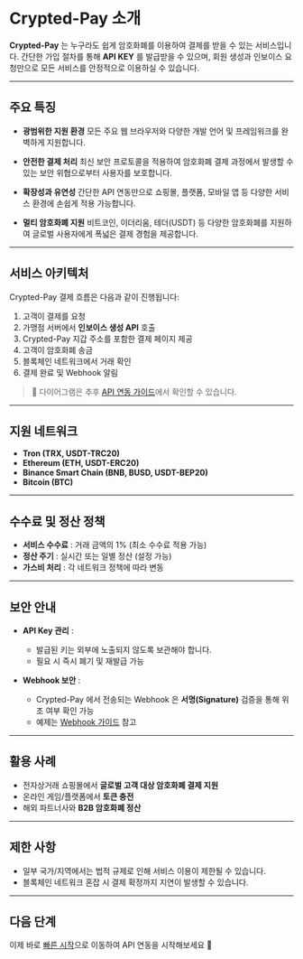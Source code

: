 # Crypted-Pay 소개

**Crypted-Pay** 는 누구라도 쉽게 암호화폐를 이용하여 결제를 받을 수 있는 서비스입니다.
간단한 가입 절차를 통해 **API KEY** 를 발급받을 수 있으며, 회원 생성과 인보이스 요청만으로 모든 서비스를 안정적으로 이용하실 수 있습니다.

---

## 주요 특징

- **광범위한 지원 환경**
  모든 주요 웹 브라우저와 다양한 개발 언어 및 프레임워크를 완벽하게 지원합니다.

- **안전한 결제 처리**
  최신 보안 프로토콜을 적용하여 암호화폐 결제 과정에서 발생할 수 있는 보안 위협으로부터 사용자를 보호합니다.

- **확장성과 유연성**
  간단한 API 연동만으로 쇼핑몰, 플랫폼, 모바일 앱 등 다양한 서비스 환경에 손쉽게 적용 가능합니다.

- **멀티 암호화폐 지원**
  비트코인, 이더리움, 테더(USDT) 등 다양한 암호화폐를 지원하여 글로벌 사용자에게 폭넓은 결제 경험을 제공합니다.

---

## 서비스 아키텍처

Crypted-Pay 결제 흐름은 다음과 같이 진행됩니다:

1. 고객이 결제를 요청
2. 가맹점 서버에서 **인보이스 생성 API** 호출
3. Crypted-Pay 지갑 주소를 포함한 결제 페이지 제공
4. 고객이 암호화폐 송금
5. 블록체인 네트워크에서 거래 확인
6. 결제 완료 및 Webhook 알림

> 🔗 다이어그램은 추후 [API 연동 가이드](./getting-started/)에서 확인할 수 있습니다.

---

## 지원 네트워크

- **Tron (TRX, USDT-TRC20)**
- **Ethereum (ETH, USDT-ERC20)**
- **Binance Smart Chain (BNB, BUSD, USDT-BEP20)**
- **Bitcoin (BTC)**

---

## 수수료 및 정산 정책

- **서비스 수수료** : 거래 금액의 1% (최소 수수료 적용 가능)
- **정산 주기** : 실시간 또는 일별 정산 (설정 가능)
- **가스비 처리** : 각 네트워크 정책에 따라 변동

---

## 보안 안내

- **API Key 관리** :
  - 발급된 키는 외부에 노출되지 않도록 보관해야 합니다.
  - 필요 시 즉시 폐기 및 재발급 가능

- **Webhook 보안** :
  - Crypted-Pay 에서 전송되는 Webhook 은 **서명(Signature)** 검증을 통해 위조 여부 확인 가능
  - 예제는 [Webhook 가이드](./webhook/) 참고

---

## 활용 사례

- 전자상거래 쇼핑몰에서 **글로벌 고객 대상 암호화폐 결제 지원**
- 온라인 게임/플랫폼에서 **토큰 충전**
- 해외 파트너사와 **B2B 암호화폐 정산**

---

## 제한 사항

- 일부 국가/지역에서는 법적 규제로 인해 서비스 이용이 제한될 수 있습니다.
- 블록체인 네트워크 혼잡 시 결제 확정까지 지연이 발생할 수 있습니다.

---

## 다음 단계

이제 바로 [빠른 시작](./getting-started/)으로 이동하여 API 연동을 시작해보세요 🚀